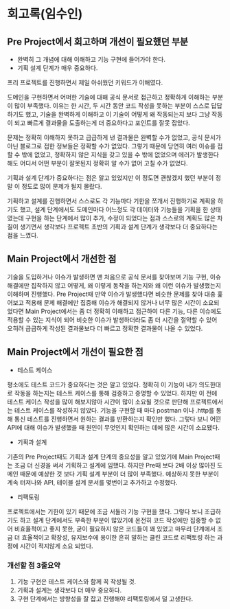# 회고록(임수인)

## Pre Project에서 회고하며 개선이 필요했던 부분

- 완벽히 그 개념에 대해 이해하고 기능 구현에 들어가야 한다.
- 기획 설계 단계가 매우 중요하다.

프리 프로젝트를 진행하면서 제일 아쉬웠던 키워드가 이해였다.

도메인을 구현하면서 어떠한 기술에 대해 공식 문서로 접근하고 정확하게 이해하는 부분이 많이 부족했다. 이유는 한 시간, 두 시간 동안 코드 작성을 못하는 부분이 스스로 답답하기도 했고, 기술을 완벽하게 이해하고 이 기술이 어떻게 왜 작동되는지 보다 그냥 작동이 되고 빠르게 결과물을 도출하는게 더 중요하다고 포인트를 잘못 잡았다.

문제는 정확히 이해하지 못하고 급급하게 낸 결과물은 완벽할 수가 없었고, 공식 문서가 아닌 블로그로 접한 정보들은 정확할 수가 없었다. 그렇기 때문에 당연히 여러 이슈를 접할 수 밖에 없었고, 정확하지 않은 지식을 갖고 있을 수 밖에 없었으며 에러가 발생한다 해도 어디서 어떤 부분이 잘못된지 정확히 알 수가 없어 고칠 수가 없었다.

기획과 설계 단계가 중요하다는 점은 알고 있었지만 이 정도면 괜찮겠지 했던 부분이 정말 이 정도로 많이 문제가 될지 몰랐다.

기획하고 설계를 진행하면서 스스로도 각 기능마다 기한을 쪼개서 진행하기로 계획을 하기도 했고, 설계 단계에서도 도메인마다 어느정도 각 데이터와 기능들을 기획을 한 상태였는데 구현을 하는 단계에서 많이 추가, 수정이 되었다는 점과 스스로의 계획도 많은 차질이 생기면서 생각보다 프로젝트 초반의 기획과 설계 단계가 생각보다 더 중요하다는 점을 느꼈다.

## Main Project에서 개선한 점

기술을 도입하거나 이슈가 발생하면 맨 처음으로 공식 문서를 찾아보며 기능 구현, 이슈 해결에만 집착하지 않고 어떻게, 왜 이렇게 동작을 하는지와 왜 이런 이슈가 발생했는지 이해하며 진행했다. Pre Project때 만약 이슈가 발생했다면 비슷한 문제를 찾아 대충 훑어보고 적용해 문제 해결에만 집중해 이슈가 해결되지 않거나 너무 많은 시간이 소요되었다면 Main Project에서는 좀 더 정확히 이해하고 접근하여 다른 기능, 다른 이슈에도 적용할 수 있는 지식이 되어 비슷한 이슈가 발생하더라도 좀 더 시간을 절약할 수 있어 오히려 급급하게 작성된 결과물보다 더 빠르고 정확한 결과물이 나올 수 있었다.

## Main Project에서 개선이 필요한 점

- 테스트 케이스

평소에도 테스트 코드가 중요하다는 것은 알고 있었다. 정확히 이 기능이 내가 의도한대로 작동을 하는지는 테스트 케이스를 통해 검증하고 증명할 수 있었다. 하지만 이 전에 테스트 케이스 작성을 많이 해보지않아 시간이 많이 소요될 것으로 판단해 프로젝트에서는 테스트 케이스를 작성하지 않았다. 기능을 구현할 때 마다 postman 이나 .http를 통해 통신 테스트를 진행하면서 원하는 결과를 반환하는지 확인만 했다. 그렇다 보니 어떤 API에 대해 이슈가 발생했을 때 원인이 무엇인지 확인하는 데에 많은 시간이 소요됐다.

- 기획과 설계

기존의 Pre Project때도 기획과 설계 단계의 중요성을 알고 있었기에 Main Project때는 조금 더 신경을 써서 기획하고 설계에 임했다. 하지만 Pre때 보다 2배 이상 많아진 도메인 때문에 예상한 것 보다 기획 설계 부분이 더 많이 부족했다. 예상하지 못한 부분이 계속 터져나와 API, 테이블 설계 문서를 몇번이고 추가하고 수정했다.

- 리팩토링

프로젝트에서는 기한이 있기 때문에 조금 서둘러 기능 구현을 했다. 그렇다 보니 조급하기도 하고 설계 단계에서도 부족한 부분이 많았기에 온전히 코드 작성에만 집중할 수 없어 비효율적이고 좋지 못한, 굳이 필요하지 않은 코드들이 꽤 있었고 마무리 단계에서 조금 더 효율적이고 확장성, 유지보수에 용이한 흔히 말하는 클린 코드로 리팩토링 하는 과정에 시간이 적지않게 소요 되었다.

### 개선할 점 3줄요약

1. 기능 구현은 테스트 케이스와 함께 꼭 작성될 것.
2. 기획과 설계는 생각보다 더 매우 중요하다.
3. 구현 단계에서는 방향성을 잘 잡고 진행해야 리팩토링에서 덜 고생한다.
